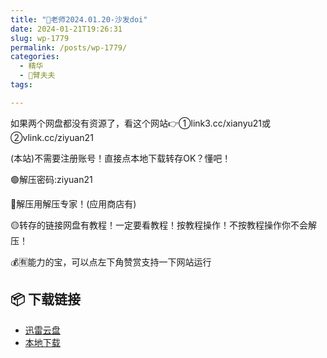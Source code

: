 ```yaml
---
title: "🌸老师2024.01.20-沙发doi"
date: 2024-01-21T19:26:31
slug: wp-1779
permalink: /posts/wp-1779/
categories:
  - 精华
  - 🌸臂夫夫
tags:

---
```


如果两个网盘都没有资源了，看这个网站👉①link3.cc/xianyu21或②vlink.cc/ziyuan21

(本站)不需要注册账号！直接点本地下载转存OK？懂吧！

🟢解压密码:ziyuan21

🔵解压用解压专家！(应用商店有)

🟡转存的链接网盘有教程！一定要看教程！按教程操作！不按教程操作你不会解压！

💰🈶能力的宝，可以点左下角赞赏支持一下网站运行

## 📦 下载链接
- [迅雷云盘](https://blziyuan21.com/pay-download/1779?key=7c02314892&down_id=0)
- [本地下载](https://blziyuan21.com/pay-download/1779?key=7c02314892&down_id=1)

